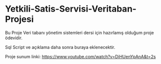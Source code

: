 # Yetkili-Satis-Servisi-Veritaban-Projesi

Bu Proje Veri tabanı yönetim sistemleri dersi için hazırlamış olduğum proje ödevidir.

Sql Script ve açıklama daha sonra buraya eklenecektir.

Proje sunum linki:
https://www.youtube.com/watch?v=DiHUenYpAnA&t=2s
